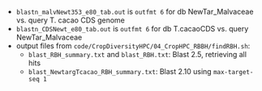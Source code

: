 
- `blastn_malvNewt353_e80_tab.out` is `outfmt 6` for db NewTar_Malvaceae vs. query T. cacao CDS genome  
- `blastn_CDSNewt_e80_tab.out` is `outfmt 6` for db T.cacaoCDS vs. query NewTar_Malvaceae
- output files from `code/CropDiversityHPC/04_CropHPC_RBBH/findRBH.sh`:
	- `blast_RBH_summary.txt` and `blast_RBH.txt`: Blast 2.5, retrieving all hits
	- `blast_NewtargTcacao_RBH_summary.txt`: Blast 2.10 using `max-target-seq 1`

